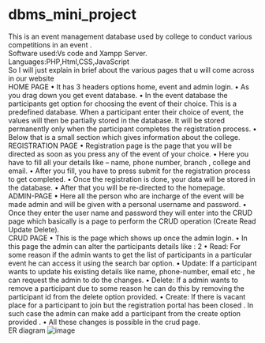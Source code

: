 # dbms_mini_project
This is an event management database used by college to conduct various competitions in an event .
<br>Software used:Vs code and Xampp Server.
<br>Languages:PHP,Html,CSS,JavaScript
<br>So I will just explain in brief about the various pages that u will come across in our website
<br>HOME PAGE
• It has 3 headers options home, event and admin login.
• As you drag down you get event database.
• In the event database the participants get option for choosing the event of their choice.
This is a predefined database. When a participant enter their choice of event, the values
will then be partially stored in the database. It will be stored permanently only when
the participant completes the registration process.
• Below that is a small section which gives information about the college.
<br>REGISTRATION PAGE
• Registration page is the page that you will be directed as soon as you press any of the
event of your choice.
• Here you have to fill all your details like – name, phone number, branch , college and
email.
• After you fill, you have to press submit for the registration process to get completed.
• Once the registration is done, your data will be stored in the database.
• After that you will be re-directed to the homepage.
<br>ADMIN-PAGE
• Here all the person who are incharge of the event will be made admin and will be given
with a personal username and password.
• Once they enter the user name and password they will enter into the CRUD page which
basically is a page to perform the CRUD operation (Create Read Update Delete).
<br>CRUD PAGE
• This is the page which shows up once the admin login.
• In this page the admin can alter the participants details like :
2
• Read: For some reason if the admin wants to get the list of participants in a particular
event he can access it using the search bar option.
• Update: If a participant wants to update his existing details like name, phone-number,
email etc , he can request the admin to do the changes.
• Delete: If a admin wants to remove a participant due to some reason he can do this by
removing the participant id from the delete option provided.
• Create: If there is vacant place for a participant to join but the registration portal has
been closed . In such case the admin can make add a participant from the create option
provided .
• All these changes is possible in the crud page.
<br>ER diagram 
![image](https://github.com/kottarivaibhav/dbms_mini_project/assets/114846137/beb6d9f8-4ca7-4124-9bef-dec28043393e)


